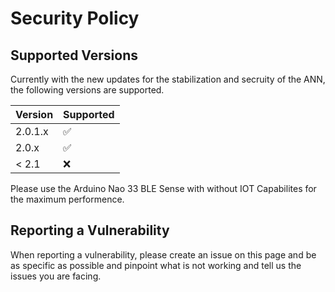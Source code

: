 # Security Policy

## Supported Versions

Currently with the new updates for the stabilization and secruity of the ANN, the following versions are supported.

| Version | Supported          |
| ------- | ------------------ |
| 2.0.1.x   | :white_check_mark: |
| 2.0.x   | :white_check_mark: |
| < 2.1   | :x:                |

Please use the Arduino Nao 33 BLE Sense with without IOT Capabilites for the maximum performence.
## Reporting a Vulnerability

When reporting a vulnerability, please create an issue on this page and be as specific as possible and pinpoint what is not working and tell us the issues you are facing.
